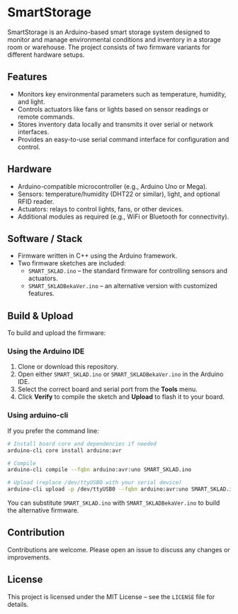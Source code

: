 # SmartStorage

SmartStorage is an Arduino-based smart storage system designed to monitor and manage environmental conditions and inventory in a storage room or warehouse. The project consists of two firmware variants for different hardware setups.

## Features

- Monitors key environmental parameters such as temperature, humidity, and light.
- Controls actuators like fans or lights based on sensor readings or remote commands.
- Stores inventory data locally and transmits it over serial or network interfaces.
- Provides an easy-to-use serial command interface for configuration and control.

## Hardware

- Arduino-compatible microcontroller (e.g., Arduino Uno or Mega).
- Sensors: temperature/humidity (DHT22 or similar), light, and optional RFID reader.
- Actuators: relays to control lights, fans, or other devices.
- Additional modules as required (e.g., WiFi or Bluetooth for connectivity).

## Software / Stack

- Firmware written in C++ using the Arduino framework.
- Two firmware sketches are included:
  - `SMART_SKLAD.ino` – the standard firmware for controlling sensors and actuators.
  - `SMART_SKLADBekaVer.ino` – an alternative version with customized features.

## Build & Upload

To build and upload the firmware:

### Using the Arduino IDE

1. Clone or download this repository.
2. Open either `SMART_SKLAD.ino` or `SMART_SKLADBekaVer.ino` in the Arduino IDE.
3. Select the correct board and serial port from the **Tools** menu.
4. Click **Verify** to compile the sketch and **Upload** to flash it to your board.

### Using arduino-cli

If you prefer the command line:

```bash
# Install board core and dependencies if needed
arduino-cli core install arduino:avr

# Compile
arduino-cli compile --fqbn arduino:avr:uno SMART_SKLAD.ino

# Upload (replace /dev/ttyUSB0 with your serial device)
arduino-cli upload -p /dev/ttyUSB0 --fqbn arduino:avr:uno SMART_SKLAD.ino
```

You can substitute `SMART_SKLAD.ino` with `SMART_SKLADBekaVer.ino` to build the alternative firmware.

## Contribution

Contributions are welcome. Please open an issue to discuss any changes or improvements.

## License

This project is licensed under the MIT License – see the `LICENSE` file for details.
